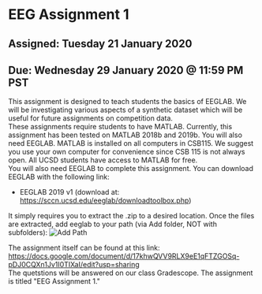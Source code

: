 # EEG Assignment 1
## Assigned: Tuesday 21 January 2020
## Due: Wednesday 29 January 2020 @ 11:59 PM PST

This assignment is designed to teach students the basics of EEGLAB. We will be investigating various aspects of a synthetic dataset which will be useful for future assignments on competition data.
<br>
These assignments require students to have MATLAB. Currently, this assignment has been tested on MATLAB 2018b and 2019b. You will also need EEGLAB. MATLAB is installed on all computers in CSB115.
We suggest you use your own computer for convenience since CSB 115 is not always open. All UCSD students have access to MATLAB for free.
<br>
You will also need EEGLAB to complete this assignment. You can download EEGLAB with the following link:
* EEGLAB 2019 v1 (download at: https://sccn.ucsd.edu/eeglab/downloadtoolbox.php)

It simply requires you to extract the .zip to a desired location. Once the files are extracted, add eeglab to your path (via Add folder, NOT with subfolders):
![Add Path](https://i.imgur.com/sczt62X.png)

The assignment itself can be found at this link: https://docs.google.com/document/d/17khwQVV9RLX9eE1qFTZGOSq-pDJ0CQXn1Jv1I0TIXaI/edit?usp=sharing
<br>
The quetstions will be answered on our class Gradescope. The assignment is titled "EEG Assignment 1."


